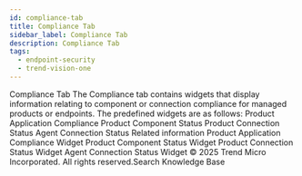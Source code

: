 ```yaml
---
id: compliance-tab
title: Compliance Tab
sidebar_label: Compliance Tab
description: Compliance Tab
tags:
  - endpoint-security
  - trend-vision-one
---
```


 Compliance Tab The Compliance tab contains widgets that display information relating to component or connection compliance for managed products or endpoints. The predefined widgets are as follows: Product Application Compliance Product Component Status Product Connection Status Agent Connection Status Related information Product Application Compliance Widget Product Component Status Widget Product Connection Status Widget Agent Connection Status Widget © 2025 Trend Micro Incorporated. All rights reserved.Search Knowledge Base